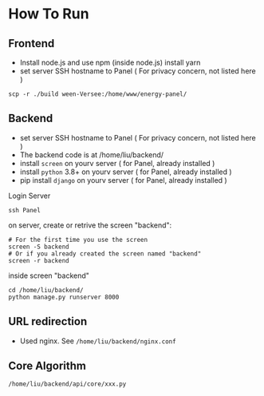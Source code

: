 # How To Run

## Frontend

* Install node.js and use npm (inside node.js) install yarn
* set server SSH hostname to Panel ( For privacy concern, not listed here )

```
scp -r ./build ween-Versee:/home/www/energy-panel/
```

## Backend

* set server SSH hostname to Panel ( For privacy concern, not listed here )
* The backend code is at /home/liu/backend/
* install `screen` on yourv server ( for Panel, already installed )
* install `python` 3.8+ on yourv server ( for Panel, already installed )
* pip install `django` on yourv server ( for Panel, already installed )

Login Server

```
ssh Panel
```

on server, create or retrive the screen "backend":

```
# For the first time you use the screen
screen -S backend
# Or if you already created the screen named "backend"
screen -r backend
```

inside screen "backend"

```
cd /home/liu/backend/
python manage.py runserver 8000
```

## URL redirection

* Used nginx. See `/home/liu/backend/nginx.conf`

## Core Algorithm

`/home/liu/backend/api/core/xxx.py`
